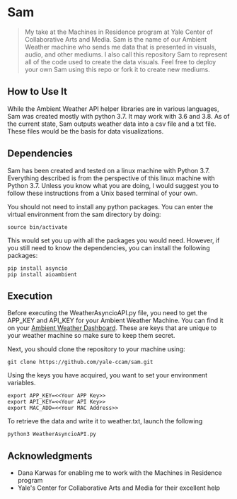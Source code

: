 # Sam

>My take at the Machines in Residence program at Yale Center of Collaborative Arts and Media. Sam is the name of our Ambient Weather machine who sends me data that is presented in visuals, audio, and other mediums. I also call this repository Sam to represent all of the code used to create the data visuals. Feel free to deploy your own Sam using this repo or fork it to create new mediums.

## How to Use It

While the Ambient Weather API helper libraries are in various languages, Sam was created mostly with python 3.7. It may work with 3.6 and 3.8. As of the current state, Sam outputs weather data into a csv file and a txt file. These files would be the basis for data visualizations. 

## Dependencies

Sam has been created and tested on a linux machine with Python 3.7. Everything described is from the perspective of this linux machine with Python 3.7. Unless you know what you are doing, I would suggest you to follow these instructions from a Unix based terminal of your own.

You should not need to install any python packages. You can enter the virtual environment from the sam directory by doing:

``` 
source bin/activate
```
This would set you up with all the packages you would need. However, if you still need to know the dependencies, you can install the following packages:

```
pip install asyncio
pip install aioambient
```

## Execution

Before executing the WeatherAsyncioAPI.py file, you need to get the APP\_KEY and API\_KEY for your Ambient Weather Machine. You can find it on your [Ambient Weather Dashboard](https://dashboard.ambientweather.net). These are keys that are unique to your weather machine so make sure to keep them secret.

Next, you should clone the repository to your machine using:
```
git clone https://github.com/yale-ccam/sam.git
```

Using the keys you have acquired, you want to set your environment variables.
```
export APP_KEY=<<Your APP Key>>
export API_KEY=<<Your API Key>>
export MAC_ADD=<<Your MAC Address>>
```

To retrieve the data and write it to weather.txt, launch the following
```
python3 WeatherAsyncioAPI.py
```

## Acknowledgments

* Dana Karwas for enabling me to work with the Machines in Residence program
* Yale's Center for Collaborative Arts and Media for their excellent help 

